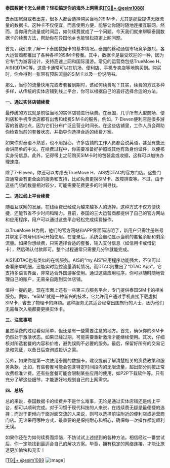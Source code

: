 **泰国数据卡怎么续费？轻松搞定你的海外上网需求[[TG💪+ @esim1088](https://t.me/s/esim1088)]**

去泰国旅游或者出差，很多人都会选择购买当地的SIM卡，尤其是那些提供无限流量的数据卡。这种卡不仅便宜，而且使用方便，能够让你随时随地连接互联网。然而，当你用完流量或时间后，如何续费就成了一个问题。今天我们就来聊聊泰国数据卡的续费方法，帮助你在异国他乡也能轻松搞定上网问题。

首先，我们来了解一下泰国数据卡的基本情况。泰国的移动通信市场竞争激烈，各大运营商都推出了各种各样的SIM卡套餐。其中，数据卡是最受欢迎的一种，因为它专门为游客设计，支持高速上网和国际漫游。常见的运营商包括TrueMove H、AIS和DTAC等。这些卡通常可以在机场、便利店、手机专卖店等地购买到。购买时，你会得到一张带有预装流量的SIM卡以及一份说明书。

那么，当你的流量快用完或者套餐到期时，该如何续费呢？其实，续费的方式多种多样，从传统的实体店铺到线上平台，你可以根据自己的喜好选择合适的方法。

**一、通过实体店铺续费**

最传统的方式就是前往当地的实体店铺进行续费。在泰国，几乎所有大型商场、便利店和手机专卖店都有出售和续费SIM卡的服务。例如，7-Eleven便利店是很多游客的首选地点，因为它们分布广泛且营业时间长。在这些店铺里，工作人员会帮助你检查当前的套餐状态，并指导你选择合适的续费方案。

如果你对泰语不熟悉，也不用担心。许多店铺的工作人员都会说英语，甚至有些还会讲简单的中文。在续费过程中，你需要准备好护照或其他有效身份证件，以便核实身份信息。此外，记得带上之前购买SIM卡时的包装盒或收据，这样可以加快办理速度。

除了7-Eleven，你还可以考虑去TrueMove H、AIS或DTAC的官方门店。这些门店通常会有更全面的服务和支持，比如免费更换SIM卡、故障排查等。不过，由于这些门店的数量相对较少，可能需要花费更多的时间寻找。

**二、通过线上平台续费**

随着互联网的发展，在线续费已经成为越来越多人的选择。这种方式不仅方便快捷，还能节省不少时间和精力。目前，泰国的三大运营商都提供了自己的官方网站和应用程序，用户可以通过这些平台轻松完成续费操作。

以TrueMove H为例，他们的官方网站和APP界面简洁明了，新用户只需注册账号并绑定手机号码即可开始使用。在登录后，系统会自动显示当前的套餐余额和剩余流量。如果你想续费，只需选择合适的套餐，输入支付信息（如信用卡或借记卡），然后确认付款即可。整个过程通常只需要几分钟就能完成。

AIS和DTAC也有类似的在线服务。AIS的“my AIS”应用程序功能强大，不仅可以查看账单明细，还能实时监控流量消耗情况。而DTAC则推出了“DTAC App”，它支持多语言界面，非常适合外国游客使用。通过这些应用程序，你可以随时随地管理自己的账户，无需亲自跑到实体店铺。

值得一提的是，现在市面上还有一些第三方服务平台，专门提供泰国SIM卡的相关服务。例如，“eSIM”就是一种新兴的技术，它允许用户通过手机直接下载虚拟SIM卡，省去了物理卡的麻烦。这种服务尤其适合经常出国旅行的人士，因为他们无需每次入境都要更换实体卡。

**三、注意事项**

虽然续费的过程看似简单，但还是有一些需要注意的地方。首先，确保你的SIM卡仍然处于激活状态。如果已经过期，可能需要重新激活才能继续使用。其次，仔细核对所选套餐的内容和价格，避免误购不必要的服务。最后，保留好所有的交易记录和凭证，以备日后查询或投诉之需。

另外，如果你是第一次使用泰国的数据卡，建议提前了解清楚相关的资费政策和服务条款。比如，有些套餐可能会包含特定时间段内的无限流量，超出部分则按正常收费标准计费。还有些套餐可能会限制某些应用的使用，如P2P下载软件等。只有充分了解这些细节，才能更好地规划自己的上网需求。

**四、总结**

总的来说，泰国数据卡的续费并不是什么难事，无论是通过实体店铺还是线上平台，都可以顺利完成。对于习惯于现代科技的人来说，在线续费无疑是最便捷的选择；而对于更倾向于面对面交流的人来说，则可以选择前往附近的便利店或运营商门店。无论采用哪种方式，最重要的是保持耐心和细心，确保每一次操作都能顺利无误。

如果你还在为如何续费而烦恼，不妨试试上述提到的各种方法。相信经过一番尝试后，你一定能找到最适合自己的解决方案。毕竟，拥有稳定的网络连接，才能让旅途更加愉快和充实！

[[TG💪+ @esim1088](https://t.me/s/esim1088) ![Image](https://i.postimg.cc/4NQfJmqS/Snipaste-2025-05-13-00-14-12.png)]